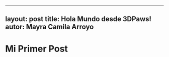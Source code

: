 ---
 layout: post
 title: Hola Mundo desde 3DPaws!
 autor: Mayra Camila Arroyo
 ---
  # Mi Primer Post #
